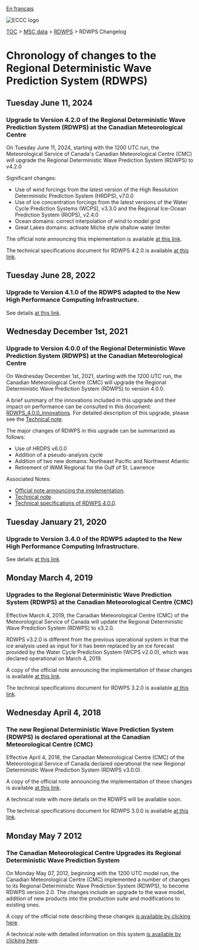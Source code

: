 [En français](changelog_rdwps_fr.md)

![ECCC logo](../../img_eccc-logo.png)

[TOC](../../readme_en.md) > [MSC data](../readme_en.md) > [RDWPS](readme_rdwps_en.md) > RDWPS Changelog

# Chronology of changes to the Regional Deterministic Wave Prediction System (RDWPS)

## Tuesday June 11, 2024

### Upgrade to Version 4.2.0 of the Regional Deterministic Wave Prediction System (RDWPS) at the Canadian Meteorological Centre

On Tuesday June 11, 2024, starting with the 1200 UTC run, the Meteorological Service of Canada's Canadian Meteorological Centre (CMC) will upgrade the Regional Deterministic Wave Prediction System (RDWPS) to v4.2.0

Significant changes:

* Use of wind forcings from the latest version of the High Resolution Deterministic Prediction System (HRDPS), v7.0.0
* Use of ice concentration forcings from the latest versions of the Water Cycle Prediction Systems (WCPS), v3.3.0 and the Regional Ice-Ocean Prediction System (RIOPS), v2.4.0
* Ocean domains: correct interpolation of wind to model grid
* Great Lakes domains: activate Miche style shallow water limiter

The official note announcing this implementation is available [at this link](https://dd.meteo.gc.ca/doc/genots/2021/11/26/NOCN03_CWAO_262118___xxxxx).

The technical specifications document for RDWPS 4.2.0 is available [at this link](https://collaboration.cmc.ec.gc.ca/cmc/CMOI/product_guide/docs/tech_specifications/tech_specifications_RDWPS_4.2.0_e.pdf).

## Tuesday June 28, 2022

### Upgrade to Version 4.1.0 of the RDWPS adapted to the New High Performance Computing Infrastructure.

See details [at this link](../changelog_multisystems_en.md).

## Wednesday December 1st, 2021

### Upgrade to Version 4.0.0 of the Regional Deterministic Wave Prediction System (RDWPS) at the Canadian Meteorological Centre

On Wednesday December 1st, 2021, starting with the 1200 UTC run, the Canadian Meteorological Centre (CMC) will upgrade the Regional Deterministic Wave Prediction System (RDWPS) to version 4.0.0.

A brief summary of the innovations included in this upgrade and their impact on performance can be consulted in this document: [RDWPS_4.0.0_innovations](https://collaboration.cmc.ec.gc.ca/cmc/cmoi/product_guide/docs/fact_sheets/factsheet_rdwps-400_e.pdf). For detailed description of this upgrade, please see the [Technical note](https://collaboration.cmc.ec.gc.ca/cmc/cmoi/product_guide/docs/tech_notes/technote_rdwps-400_e.pdf).

The major changes of RDWPS in this upgrade can be summarized as follows:

* Use of HRDPS v6.0.0
* Addition of a pseudo-analysis cycle
* Addition of two new domains: Northeast Pacific and Northwest Atlantic
* Retirement of WAM Regional for the Gulf of St. Lawrence

Associated Notes:

* [Official note announcing the implementation](http://dd.weather.gc.ca/doc/genots/2021/11/26/NOCN03_CWAO_262118___50159).
* [Technical note](https://collaboration.cmc.ec.gc.ca/cmc/cmoi/product_guide/docs/tech_notes/technote_rdwps-400_e.pdf).
* [Technical specifications of RDWPS 4.0.0](https://collaboration.cmc.ec.gc.ca/cmc/cmoi/product_guide/docs/tech_specifications/tech_specifications_RDWPS_4.0.0_e.pdf).


## Tuesday January 21, 2020

### Upgrade to Version 3.4.0 of the RDWPS adapted to the New High Performance Computing Infrastructure.

See details [at this link](../changelog_multisystems_en.md)

## Monday March 4, 2019

### Upgrades to the Regional Deterministic Wave Prediction System (RDWPS) at the Canadian Meteorological Centre (CMC)

Effective March 4, 2019, the Canadian Meteorological Centre (CMC) of the Meteorological Service of Canada will update the Regional Deterministic Wave Prediction System (RDWPS) to v3.2.0.

RDWPS v3.2.0 is different from the previous operational system in that the ice analysis used as input for it has been replaced by an ice forecast provided by the Water Cycle Prediction System (WCPS v2.0.0), which was declared operational on March 4, 2019.

A copy of the official note announcing the implementation of these changes is available [at this link](http://dd.meteo.gc.ca/doc/genots/2019/03/05/NOCN03_CWAO_051918___12705).

The technical specifications document for RDWPS 3.2.0 is available [at this link](https://collaboration.cmc.ec.gc.ca/cmc/cmoi/product_guide/docs/tech_specifications/tech_specifications_RDWPS_3.2.0_e.pdf).


## Wednesday April 4, 2018

### The new Regional Deterministic Wave Prediction System (RDWPS) is declared operational at the Canadian Meteorological Centre (CMC)

Effective April 4, 2018, the Canadian Meteorological Centre (CMC) of the Meteorological Service of Canada declared operational the new Regional Deterministic Wave Prediction System (RDWPS v3.0.0).

A copy of the official note announcing the implementation of these changes is available [at this link](http://dd.meteo.gc.ca/doc/genots/2018/04/03/NOCN03_CWAO_032022___00001).

A technical note with more details on the RDWPS will be available soon.

The technical specifications document for RDWPS 3.0.0 is available [at this link](https://collaboration.cmc.ec.gc.ca/cmc/cmoi/product_guide/docs/tech_specifications/tech_specifications_RDWPS_3.0.0_e.pdf).


## Monday May 7 2012

### The Canadian Meteorological Centre Upgrades its Regional Deterministic Wave Prediction System

On Monday May 07, 2012, beginning with the 1200 UTC model run, the Canadian Meteorological Centre (CMC) implemented a number of changes to its Regional Deterministic Wave Prediction System (RDWPS), to become RDWPS version 2.0. The changes include an upgrade to the wave model, addition of new products into the production suite and modifications to existing ones.

A copy of the official note describing these changes [is available by clicking here](http://dd.weatheroffice.ec.gc.ca/doc/genots/2012/05/07/NOCN03_CWAO_071403___55624).

A technical note with detailed information on this system [is available by clicking here](https://collaboration.cmc.ec.gc.ca/cmc/cmoi/product_guide/docs/lib/op_systems/doc_opchanges/technote_rdwps_20120524_e.pdf).